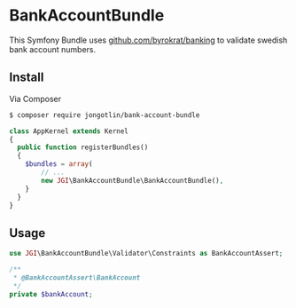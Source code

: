 # BankAccountBundle

This Symfony Bundle uses [github.com/byrokrat/banking](https://github.com/byrokrat/banking) to validate swedish bank account numbers.

## Install

Via Composer

```bash
$ composer require jongotlin/bank-account-bundle
```

```php
class AppKernel extends Kernel
{
  public function registerBundles()
  {
    $bundles = array(
        // ...
        new JGI\BankAccountBundle\BankAccountBundle(),
    }
  }
}
```

## Usage
```php
use JGI\BankAccountBundle\Validator\Constraints as BankAccountAssert;

/**
 * @BankAccountAssert\BankAccount
 */
private $bankAccount;
```

